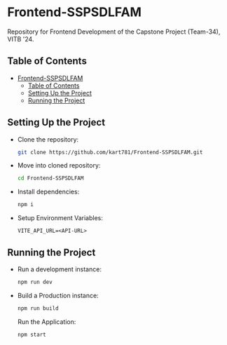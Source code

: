 # Frontend-SSPSDLFAM
Repository for Frontend Development of the Capstone Project (Team-34), VITB '24.

## Table of Contents
- [Frontend-SSPSDLFAM](#frontend-sspsdlfam)
  - [Table of Contents](#table-of-contents)
  - [Setting Up the Project](#setting-up-the-project)
  - [Running the Project](#running-the-project)

## Setting Up the Project

- Clone the repository:
  ```bash
  git clone https://github.com/kart781/Frontend-SSPSDLFAM.git
  ```

- Move into cloned repository:
  ```bash
  cd Frontend-SSPSDLFAM
  ```

- Install dependencies:
  ```bash
  npm i
  ```

- Setup Environment Variables:
  ```config
  VITE_API_URL=<API-URL>
  ```

## Running the Project

- Run a development instance:
  ```bash
  npm run dev
  ```

- Build a Production instance:
  ```bash
  npm run build
  ```
  Run the Application:
  ```bash
  npm start
  ```